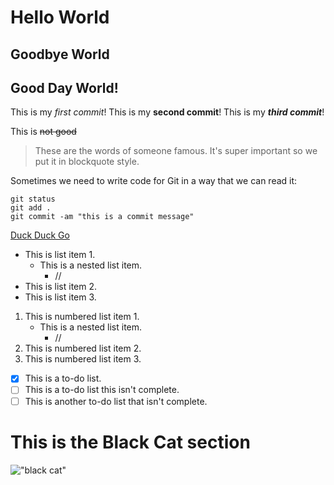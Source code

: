 # Hello World
## Goodbye World
<h2>Good Day World!</h2>

This is my *first commit*! This is my **second commit**! This is my ***third commit***!

This is ~~not good~~

> These are the words of someone famous. It's super important so we put it in blockquote style.

Sometimes we need to write code for Git in a way that we can read it:

```
git status
git add .
git commit -am "this is a commit message"
```

[Duck Duck Go](https://duck.com)

- This is list item 1.
    - This is a nested list item.
        - //
- This is list item 2.
- This is list item 3.

1. This is numbered list item 1.
    - This is a nested list item.
        - //
2. This is numbered list item 2.
3. This is numbered list item 3.

- [x] This is a to-do list.
- [ ] This is a to-do list this isn't complete.
- [ ] This is another to-do list that isn't complete.

# This is the Black Cat section

!["black cat"](https://upload.wikimedia.org/wikipedia/commons/4/4c/Blackcat-Lilith.jpg)